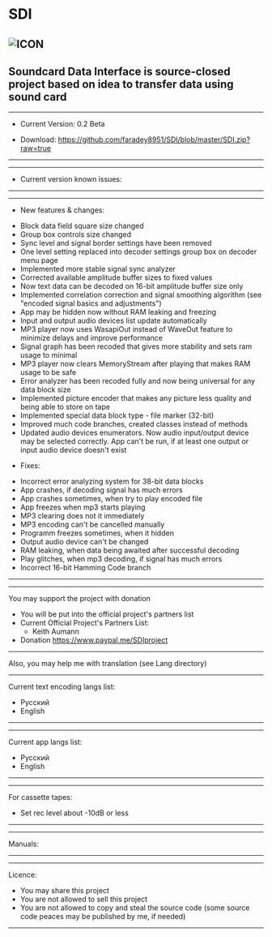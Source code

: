 # SDI 
![ICON](https://i112.fastpic.ru/big/2020/0527/15/8ee92ed9e628774e94b9de0538401315.png)
-----------------------------
Soundcard Data Interface is source-closed project based on idea to transfer data using sound card
-----------------------------

-----------------------------
* Current Version: 0.2 Beta
- Download: https://github.com/faradey8951/SDI/blob/master/SDI.zip?raw=true
-----------------------------

-----------------------------
* Current version known issues:

-----------------------------
-----------------------------
* New features & changes:
- Block data field square size changed
- Group box controls size changed
- Sync level and signal border settings have been removed
- One level setting replaced into decoder settings group box on decoder menu page
- Implemented more stable signal sync analyzer
- Corrected available amplitude buffer sizes to fixed values
- Now text data can be decoded on 16-bit amplitude buffer size only
- Implemented correlation correction and signal smoothing algorithm (see "encoded signal basics and adjustments")
- App may be hidden now without RAM leaking and freezing
- Input and output audio devices list update automatically
- MP3 player now uses WasapiOut instead of WaveOut feature to minimize delays and improve performance
- Signal graph has been recoded that gives more stability and sets ram usage to minimal 
- MP3 player now clears MemoryStream after playing that makes RAM usage to be safe
- Error analyzer has been recoded fully and now being universal for any data block size
- Implemented picture encoder that makes any picture less quality and being able to store on tape
- Implemented special data block type - file marker (32-bit)
- Improved much code branches, created classes instead of methods
- Updated audio devices enumerators. Now audio input/output device may be selected correctly. App can't be run, if at least one output or input audio device doesn't exist

* Fixes:
- Incorrect error analyzing system for 38-bit data blocks
- App crashes, if decoding signal has much errors
- App crashes sometimes, when try to play encoded file
- App freezes when mp3 starts playing
- MP3 clearing does not it immediately
- MP3 encoding can't be cancelled manually
- Programm freezes sometimes, when it hidden
- Output audio device can't be changed
- RAM leaking, when data being awaited after successful decoding
- Play glitches, when mp3 decoding, if signal has much errors
- Incorrect 16-bit Hamming Code branch
-----------------------------

-----------------------------
You may support the project with donation
- You will be put into the official project's partners list
- Current Official Project's Partners List:
  * Keith Aumann
- Donation https://www.paypal.me/SDIproject
-----------------------------

Also, you may help me with translation (see Lang directory)

-----------------------------
Current text encoding langs list:
- Русский
- English
-----------------------------

-----------------------------
Current app langs list:
- Русский
- English
-----------------------------

-----------------------------
For cassette tapes:
- Set rec level about -10dB or less
-----------------------------

-----------------------------
Manuals:

-----------------------------

-----------------------------
Licence:
- You may share this project
- You are not allowed to sell this project
- You are not allowed to copy and steal the source code (some source code peaces may be published by me, if needed)
-----------------------------
